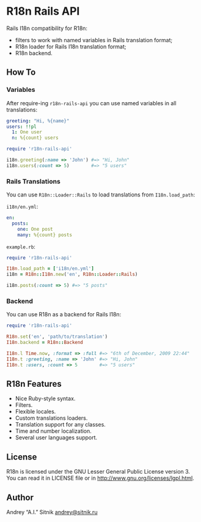 # R18n Rails API

Rails I18n compatibility for R18n:
* filters to work with named variables in Rails translation format;
* R18n loader for Rails I18n translation format;
* R18n backend.

## How To

### Variables

After require-ing `r18n-rails-api` you can use named variables in all
translations:

```yaml
greeting: "Hi, %{name}"
users: !!pl
  1: One user
  n: %{count} users
```

```ruby
require 'r18n-rails-api'

i18n.greeting(:name => 'John') #=> "Hi, John"
i18n.users(:count => 5)        #=> "5 users"
```

### Rails Translations

You can use `R18n::Loader::Rails` to load translations from `I18n.load_path`:

`i18n/en.yml`:

```yaml
en:
  posts:
    one: One post
    many: %{count} posts
```

`example.rb`:

```ruby
require 'r18n-rails-api'

I18n.load_path = ['i18n/en.yml']
i18n = R18n::I18n.new('en', R18n::Loader::Rails)

i18n.posts(:count => 5) #=> "5 posts"
```

### Backend

You can use R18n as a backend for Rails I18n:

```ruby
require 'r18n-rails-api'

R18n.set('en', 'path/to/translation')
I18n.backend = R18n::Backend

I18n.l Time.now, :format => :full #=> "6th of December, 2009 22:44"
I18n.t :greeting, :name => 'John' #=> "Hi, John"
I18n.t :users, :count => 5        #=> "5 users"
```

## R18n Features

* Nice Ruby-style syntax.
* Filters.
* Flexible locales.
* Custom translations loaders.
* Translation support for any classes.
* Time and number localization.
* Several user languages support.

## License

R18n is licensed under the GNU Lesser General Public License version 3.
You can read it in LICENSE file or in http://www.gnu.org/licenses/lgpl.html.

## Author

Andrey “A.I.” Sitnik <andrey@sitnik.ru>
